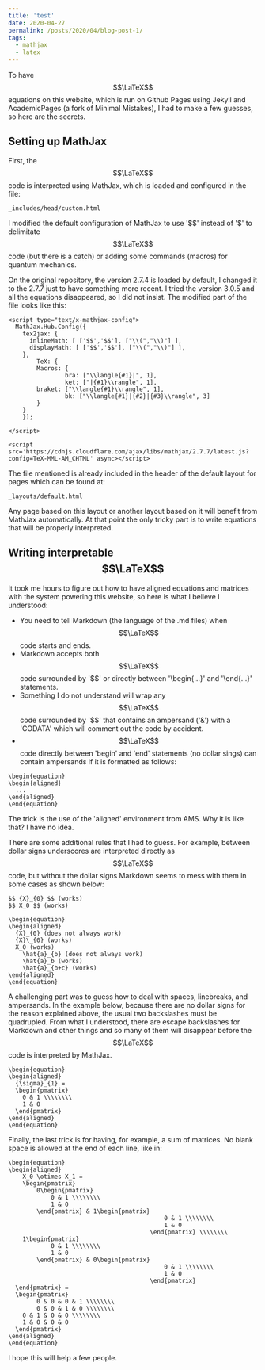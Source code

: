 ```yaml
---
title: 'test'
date: 2020-04-27
permalink: /posts/2020/04/blog-post-1/
tags:
  - mathjax
  - latex
---
```



To have $$\LaTeX$$ equations on this website, which is run on Github Pages using Jekyll and AcademicPages (a fork of Minimal Mistakes), I had to make a few guesses, so here are the secrets. 


## Setting up MathJax

First, the $$\LaTeX$$ code is interpreted using MathJax, which is loaded and configured in the file: 

```
_includes/head/custom.html
```

I modified the default configuration of MathJax to use '\$\$' instead of '\$' to delimitate $$\LaTeX$$ code (but there is a catch) or adding some commands (macros) for quantum mechanics.  

On the original repository, the version 2.7.4 is loaded by default, I changed it to the 2.7.7 just to have something more recent. I tried the version 3.0.5 and all the equations disappeared, so I did not insist. The modified part of the file looks like this:

```
<script type="text/x-mathjax-config">
  MathJax.Hub.Config({
    tex2jax: {
      inlineMath: [ ['$$','$$'], ["\\(","\\)"] ],
      displayMath: [ ['$$','$$'], ["\\(","\\)"] ],
    },
		TeX: {
    	Macros: {
				bra: ["\\langle{#1}|", 1],
				ket: ["|{#1}\\rangle", 1],
        braket: ["\\langle{#1}\\rangle", 1],
				bk: ["\\langle{#1}|{#2}|{#3}\\rangle", 3]
    	}
  	}
	});

</script>

<script src='https://cdnjs.cloudflare.com/ajax/libs/mathjax/2.7.7/latest.js?config=TeX-MML-AM_CHTML' async></script>
```

The file mentioned is already included in the header of the default layout for pages which can be found at:

```
_layouts/default.html
```

Any page based on this layout or another layout based on it will benefit from MathJax automatically. 
At that point the only tricky part is to write equations that will be properly interpreted. 


## Writing interpretable $$\LaTeX$$

It took me hours to figure out how to have aligned equations and matrices with the system powering this website, so here is what I believe I understood:
- You need to tell Markdown (the language of the .md files) when $$\LaTeX$$ code starts and ends.  
- Markdown accepts both $$\LaTeX$$ code surrounded by '\$\$' or directly between '\\begin{...}' and '\\end{...}' statements.  
- Something I do not understand will wrap any $$\LaTeX$$ code surrounded by '\$\$' that contains an ampersand ('\&') with a 'CODATA' which will comment out the code by accident.  
- $$\LaTeX$$ code directly between 'begin' and 'end' statements (no dollar sings) can contain ampersands if it is formatted as follows:

```
\begin{equation}
\begin{aligned}
  ...
\end{aligned}
\end{equation}
```

The trick is the use of the 'aligned' environment from AMS. Why it is like that? I have no idea.  

There are some additional rules that I had to guess. For example, between dollar signs underscores are interpreted directly as $$\LaTeX$$ code, but without the dollar signs Markdown seems to mess with them in some cases as shown below:

```
$$ {X}_{0} $$ (works)
$$ X_0 $$ (works)

\begin{equation}
\begin{aligned}
  {X}_{0} (does not always work)
  {X}\_{0} (works)
  X_0 (works)
	\hat{a}_{b} (does not always work)
	\hat{a}_b (works)
	\hat{a}_{b+c} (works)
\end{aligned}
\end{equation}
```

A challenging part was to guess how to deal with spaces, linebreaks, and ampersands. In the example below, because there are no dollar signs for the reason explained above, the usual two backslashes must be quadrupled. From what I understood, there are escape backslashes for Markdown and other things and so many of them will disappear before the $$\LaTeX$$ code is interpreted by MathJax.

```
\begin{equation}
\begin{aligned}
  {\sigma}_{1} =  
  \begin{pmatrix}
    0 & 1 \\\\\\\\
    1 & 0
  \end{pmatrix} 
\end{aligned}
\end{equation}
```

Finally, the last trick is for having, for example, a sum of matrices. No blank space is allowed at the end of each line, like in:

```
\begin{equation}
\begin{aligned}
	X_0 \otimes X_1 =  
	\begin{pmatrix}
		0\begin{pmatrix} 
			0 & 1 \\\\\\\\
			1 & 0
		\end{pmatrix} & 1\begin{pmatrix}
											0 & 1 \\\\\\\\
											1 & 0
										\end{pmatrix} \\\\\\\\
    1\begin{pmatrix} 
			0 & 1 \\\\\\\\
			1 & 0
		\end{pmatrix} & 0\begin{pmatrix}
											0 & 1 \\\\\\\\
											1 & 0
										\end{pmatrix} 
  \end{pmatrix} = 
  \begin{pmatrix}
		0 & 0 & 0 & 1 \\\\\\\\
		0 & 0 & 1 & 0 \\\\\\\\
    0 & 1 & 0 & 0 \\\\\\\\
    1 & 0 & 0 & 0 
  \end{pmatrix}
\end{aligned}
\end{equation}
```

I hope this will help a few people. 


